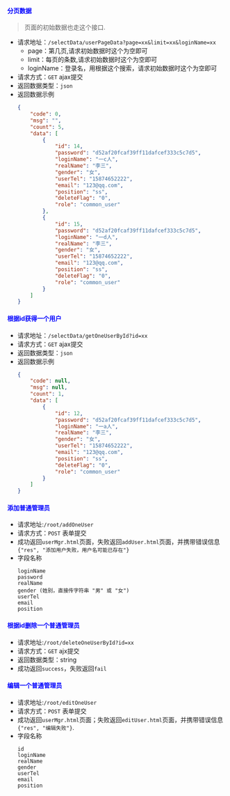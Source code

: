 #### <font color="blue">分页数据</font>
> 页面的初始数据也走这个接口.
- 请求地址：`/selectData/userPageData?page=xx&limit=xx&loginName=xx`
  + page：第几页,请求初始数据时这个为空即可
  + limit：每页的条数,请求初始数据时这个为空即可
  + loginName：登录名，用根据这个搜索，请求初始数据时这个为空即可
- 请求方式：`GET` ajax提交
- 返回数据类型：`json`
- 返回数据示例
    ```json
    {
        "code": 0,
        "msg": "",
        "count": 5,
        "data": [
            {
                "id": 14,
                "password": "d52af20fcaf39ff11dafcef333c5c7d5",
                "loginName": "一c人",
                "realName": "李三",
                "gender": "女",
                "userTel": "15874652222",
                "email": "123@qq.com",
                "position": "ss",
                "deleteFlag": "0",
                "role": "common_user"
            },
            {
                "id": 15,
                "password": "d52af20fcaf39ff11dafcef333c5c7d5",
                "loginName": "一d人",
                "realName": "李三",
                "gender": "女",
                "userTel": "15874652222",
                "email": "123@qq.com",
                "position": "ss",
                "deleteFlag": "0",
                "role": "common_user"
            }
        ]
    }
    ```

#### <font color="blue">根据id获得一个用户</font>
- 请求地址：`/selectData/getOneUserById?id=xx`
- 请求方式：`GET` ajax提交
- 返回数据类型：`json`
- 返回数据示例
    ```json
    {
        "code": null,
        "msg": null,
        "count": 1,
        "data": [
            {
                "id": 12,
                "password": "d52af20fcaf39ff11dafcef333c5c7d5",
                "loginName": "一a人",
                "realName": "李三",
                "gender": "女",
                "userTel": "15874652222",
                "email": "123@qq.com",
                "position": "ss",
                "deleteFlag": "0",
                "role": "common_user"
            }
        ]
    }
    ```
#### <font color="blue">添加普通管理员</font>
- 请求地址:`/root/addOneUser`
- 请求方式：`POST` 表单提交
- 成功返回`userMgr.html`页面，失败返回`addUser.html`页面，并携带错误信息`{"res", "添加用户失败，用户名可能已存在"}`
- 字段名称
    ```
    loginName
    password
    realName
    gender (姓别，直接传字符串 "男" 或 "女")
    userTel
    email
    position
    ```
  
#### <font color="blue">根据id删除一个普通管理员</font>
- 请求地址:`/root/deleteOneUserById?id=xx`
- 请求方式：`GET`  ajx提交
- 返回数据类型：string
- 成功返回`success`，失败返回`fail`

#### <font color="blue">编辑一个普通管理员</font>
- 请求地址:`/root/editOneUser`
- 请求方式：`POST`  表单提交
- 成功返回`userMgr.html`页面；失败返回`editUser.html`页面，并携带错误信息`{"res", "编辑失败"}`.
- 字段名称
    ```
    id
    loginName
    realName
    gender
    userTel
    email
    position
    ```